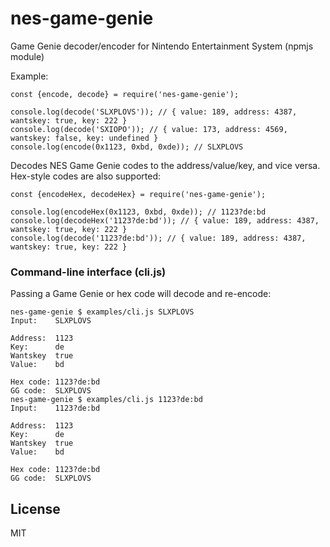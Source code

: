 # nes-game-genie

Game Genie decoder/encoder for Nintendo Entertainment System (npmjs module)

Example:

    const {encode, decode} = require('nes-game-genie');

    console.log(decode('SLXPLOVS')); // { value: 189, address: 4387, wantskey: true, key: 222 }
    console.log(decode('SXIOPO')); // { value: 173, address: 4569, wantskey: false, key: undefined }
    console.log(encode(0x1123, 0xbd, 0xde)); // SLXPLOVS

Decodes NES Game Genie codes to the address/value/key, and vice versa. Hex-style codes are also supported:

    const {encodeHex, decodeHex} = require('nes-game-genie');

    console.log(encodeHex(0x1123, 0xbd, 0xde)); // 1123?de:bd
    console.log(decodeHex('1123?de:bd')); // { value: 189, address: 4387, wantskey: true, key: 222 }
    console.log(decode('1123?de:bd')); // { value: 189, address: 4387, wantskey: true, key: 222 }

### Command-line interface (cli.js)

Passing a Game Genie or hex code will decode and re-encode:

    nes-game-genie $ examples/cli.js SLXPLOVS
    Input:    SLXPLOVS

    Address:  1123
    Key:      de
    Wantskey  true
    Value:    bd

    Hex code: 1123?de:bd
    GG code:  SLXPLOVS
    nes-game-genie $ examples/cli.js 1123?de:bd
    Input:    1123?de:bd

    Address:  1123
    Key:      de
    Wantskey  true
    Value:    bd

    Hex code: 1123?de:bd
    GG code:  SLXPLOVS

## License

MIT
